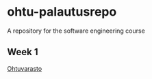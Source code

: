 # ohtu-palautusrepo
A repository for the software engineering course

## Week 1
[Ohtuvarasto](https://github.com/eemilhaa/ohtuvarasto)
